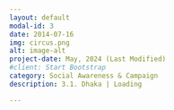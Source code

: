```yaml
---
layout: default
modal-id: 3
date: 2014-07-16
img: circus.png
alt: image-alt
project-date: May, 2024 (Last Modified)
#client: Start Bootstrap
category: Social Awareness & Campaign
description: 3.1. Dhaka | Loading

---
```

